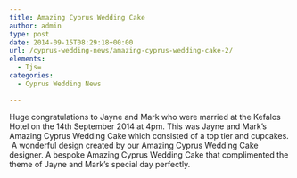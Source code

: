 ```yaml
---
title: Amazing Cyprus Wedding Cake
author: admin
type: post
date: 2014-09-15T08:29:18+00:00
url: /cyprus-wedding-news/amazing-cyprus-wedding-cake-2/
elements:
  - Tjs=
categories:
  - Cyprus Wedding News

---
```

Huge congratulations to Jayne and Mark who were married at the Kefalos Hotel on the 14th September 2014 at 4pm. This was Jayne and Mark&#8217;s Amazing Cyprus Wedding Cake which consisted of a top tier and cupcakes.  A wonderful design created by our Amazing Cyprus Wedding Cake designer. A bespoke Amazing Cyprus Wedding Cake that complimented the theme of Jayne and Mark&#8217;s special day perfectly.